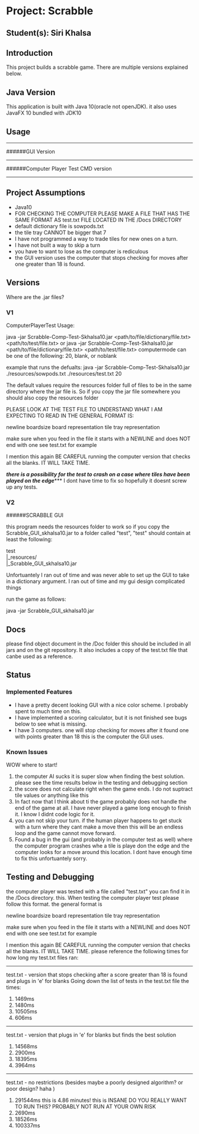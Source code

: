 # Project: Scrabble
## Student(s):  Siri Khalsa

## Introduction
This project builds a scrabble game. There are multiple versions explained below.

## Java Version
This application is built with Java 10(oracle not openJDK).
it also uses JavaFX 10 bundled with JDK10

## Usage
________

######GUI Version

________
######Computer Player Test CMD version

________


## Project Assumptions
- Java10
- FOR CHECKING THE COMPUTER PLEASE MAKE A FILE THAT HAS THE SAME FORMAT AS test.txt FILE LOCATED IN THE /Docs DIRECTORY
- default dictionary file is sowpods.txt
- the tile tray CANNOT be bigger that 7
- I have not programmed a way to trade tiles for new ones on a turn.
- I have not built a way to skip a turn
- you have to want to lose as the computer is rediculous 
- the GUI version uses the computer that stops checking for moves after one greater than 18 is found.

## Versions 
Where are the .jar files?
### V1
ComputerPlayerTest Usage:

java -jar Scrabble-Comp-Test-Skhalsa10.jar <path/to/file/dictionary/file.txt> <path/to/test/file.txt>
or
java -jar Scrabble-Comp-Test-Skhalsa10.jar <path/to/file/dictionary/file.txt> <path/to/test/file.txt> <computermode>
computermode can be one of the following: 20, blank, or noblank

example that runs the defualts: java -jar Scrabble-Comp-Test-Skhalsa10.jar ./resources/sowpods.txt ./resources/test.txt 20

The default values require the resources folder full of files to be in the same directory
where the jar file is. So if you copy the jar file somewhere you should also copy the resources folder

PLEASE LOOK AT THE TEST FILE TO UNDERSTAND WHAT I AM EXPECTING TO READ IN THE GENERAL FORMAT IS:

newline
boardsize
board representation
tile tray representation

make sure when you feed in the file it starts with a NEWLINE and does NOT end with one see test.txt for example

I mention this again BE CAREFUL running the computer version that checks all the blanks. IT WILL TAKE TIME.

*******there is a possibility for the test to crash on a case where tiles have been played on the edge********** 
I dont have time to fix so hopefully it doesnt screw up any tests.

### V2
######SCRABBLE GUI

this program needs the resources folder to work so if you copy the Scrabble_GUI_skhalsa10.jar to a folder called "test", "test" should contain at least the following:

test  
 |_resources/  
 |_Scrabble_GUI_skhalsa10.jar
 
Unfortuantely I ran out of time and was never able to set up the GUI to take in a dictionary argument. I ran out of time and my gui design complicated things

run the game as follows:

java -jar Scrabble_GUI_skhalsa10.jar

## Docs
please find object document in the /Doc folder this should be included in all jars and on the git repository. It also includes a copy of the test.txt file that canbe used as a reference.


## Status
### Implemented Features
- I have a pretty decent looking GUI with a nice color scheme. I probably spent to much time on this.
- I have implemented a scoring calculator, but it is not finished see bugs below to see what is missing.
- I have 3 computers. one will stop checking for moves after it found one with points greater than 18 this is the computer the GUI uses.


### Known Issues
WOW where to start! 

1. the computer AI sucks it is super slow when finding the best solution. please see the time results below in the testing and debugging section
2. the score does not calculate right when the game ends. I do not suptract tile values or anything like this
3. In fact now that I think about ti the game probably does not handle the end of the game at all. I have never played a game long enough to finish it. I know I didnt code logic for it.
4. you can not skip your turn. if the human player happens to get stuck with a turn where they cant make a move then this will be an endless loop and the game cannot move forward.
5. Found a bug in the gui (and probably in the computer test as well) where the computer program crashes whe a tile is playe don the edge and the computer looks for a move around this location. I dont have enough time to fix this unfortuantely sorry. 

## Testing and Debugging
the computer player was tested with a file called "test.txt" you can find it in the /Docs directory.
this. When testing the computer player test please follow this format. the general format is

newline
boardsize
board representation
tile tray representation

make sure when you feed in the file it starts with a NEWLINE and does NOT end with one see test.txt for example

I mention this again BE CAREFUL running the computer version that checks all the blanks. IT WILL TAKE TIME. please reference the following times for how long my test.txt files ran:
__________________________
test.txt - version that stops checking after a score greater than 18 is found and plugs in 'e' for blanks
Going down the list of tests in the test.txt file the times:
1. 1469ms
2. 1480ms
3. 10505ms
4. 606ms
______________________________________________
test.txt - version that plugs in 'e' for blanks but finds the best solution
1. 14568ms
2. 2900ms
3. 18395ms
4. 3964ms
_____________________________________________
test.txt - no restrictions (besides maybe a poorly designed algorithm? or poor design? haha )

1. 291544ms this is 4.86 minutes! this is INSANE DO YOU REALLY WANT TO RUN THIS? PROBABLY NOT RUN AT YOUR OWN RISK
2. 2690ms
3. 18526ms
4. 100337ms